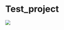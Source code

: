 # Test_project
<a href='http://jenkins.nextflow-software.com:8080/job/NESSIE/'><img src='http://jenkins.nextflow-software.com:8080/job/NESSIE/badge/icon'></a>